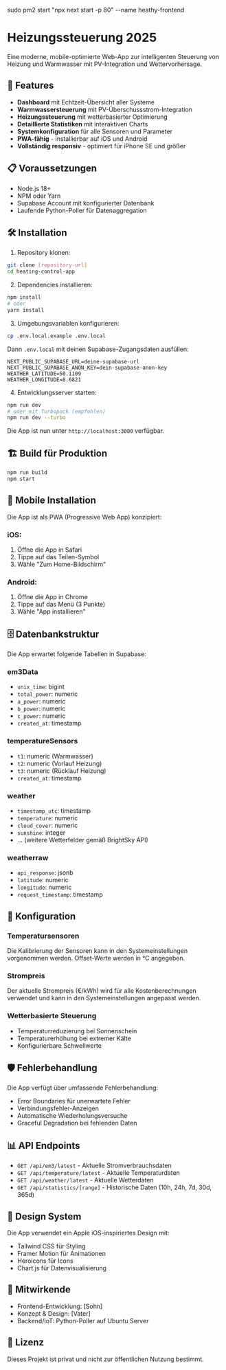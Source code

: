 sudo pm2 start "npx next start -p 80" --name heathy-frontend


# Heizungssteuerung 2025

Eine moderne, mobile-optimierte Web-App zur intelligenten Steuerung von Heizung und Warmwasser mit PV-Integration und Wettervorhersage.

## 🚀 Features

- **Dashboard** mit Echtzeit-Übersicht aller Systeme
- **Warmwassersteuerung** mit PV-Überschussstrom-Integration
- **Heizungssteuerung** mit wetterbasierter Optimierung
- **Detaillierte Statistiken** mit interaktiven Charts
- **Systemkonfiguration** für alle Sensoren und Parameter
- **PWA-fähig** - installierbar auf iOS und Android
- **Vollständig responsiv** - optimiert für iPhone SE und größer

## 📋 Voraussetzungen

- Node.js 18+ 
- NPM oder Yarn
- Supabase Account mit konfigurierter Datenbank
- Laufende Python-Poller für Datenaggregation

## 🛠️ Installation

1. Repository klonen:
```bash
git clone [repository-url]
cd heating-control-app
```

2. Dependencies installieren:
```bash
npm install
# oder
yarn install
```

3. Umgebungsvariablen konfigurieren:
```bash
cp .env.local.example .env.local
```

Dann `.env.local` mit deinen Supabase-Zugangsdaten ausfüllen:
```
NEXT_PUBLIC_SUPABASE_URL=deine-supabase-url
NEXT_PUBLIC_SUPABASE_ANON_KEY=dein-supabase-anon-key
WEATHER_LATITUDE=50.1109
WEATHER_LONGITUDE=8.6821
```

4. Entwicklungsserver starten:
```bash
npm run dev
# oder mit Turbopack (empfohlen)
npm run dev --turbo
```

Die App ist nun unter `http://localhost:3000` verfügbar.

## 🏗️ Build für Produktion

```bash
npm run build
npm start
```

## 📱 Mobile Installation

Die App ist als PWA (Progressive Web App) konzipiert:

### iOS:
1. Öffne die App in Safari
2. Tippe auf das Teilen-Symbol
3. Wähle "Zum Home-Bildschirm"

### Android:
1. Öffne die App in Chrome
2. Tippe auf das Menü (3 Punkte)
3. Wähle "App installieren"

## 🗄️ Datenbankstruktur

Die App erwartet folgende Tabellen in Supabase:

### em3Data
- `unix_time`: bigint
- `total_power`: numeric
- `a_power`: numeric
- `b_power`: numeric
- `c_power`: numeric
- `created_at`: timestamp

### temperatureSensors
- `t1`: numeric (Warmwasser)
- `t2`: numeric (Vorlauf Heizung)
- `t3`: numeric (Rücklauf Heizung)
- `created_at`: timestamp

### weather
- `timestamp_utc`: timestamp
- `temperature`: numeric
- `cloud_cover`: numeric
- `sunshine`: integer
- ... (weitere Wetterfelder gemäß BrightSky API)

### weatherraw
- `api_response`: jsonb
- `latitude`: numeric
- `longitude`: numeric
- `request_timestamp`: timestamp

## 🔧 Konfiguration

### Temperatursensoren
Die Kalibrierung der Sensoren kann in den Systemeinstellungen vorgenommen werden. Offset-Werte werden in °C angegeben.

### Strompreis
Der aktuelle Strompreis (€/kWh) wird für alle Kostenberechnungen verwendet und kann in den Systemeinstellungen angepasst werden.

### Wetterbasierte Steuerung
- Temperaturreduzierung bei Sonnenschein
- Temperaturerhöhung bei extremer Kälte
- Konfigurierbare Schwellwerte

## 🛡️ Fehlerbehandlung

Die App verfügt über umfassende Fehlerbehandlung:
- Error Boundaries für unerwartete Fehler
- Verbindungsfehler-Anzeigen
- Automatische Wiederholungsversuche
- Graceful Degradation bei fehlenden Daten

## 📊 API Endpoints

- `GET /api/em3/latest` - Aktuelle Stromverbrauchsdaten
- `GET /api/temperature/latest` - Aktuelle Temperaturdaten
- `GET /api/weather/latest` - Aktuelle Wetterdaten
- `GET /api/statistics/[range]` - Historische Daten (10h, 24h, 7d, 30d, 365d)

## 🎨 Design System

Die App verwendet ein Apple iOS-inspiriertes Design mit:
- Tailwind CSS für Styling
- Framer Motion für Animationen
- Heroicons für Icons
- Chart.js für Datenvisualisierung

## 🤝 Mitwirkende

- Frontend-Entwicklung: [Sohn]
- Konzept & Design: [Vater]
- Backend/IoT: Python-Poller auf Ubuntu Server

## 📄 Lizenz

Dieses Projekt ist privat und nicht zur öffentlichen Nutzung bestimmt.